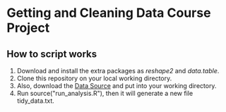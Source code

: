 # Getting and Cleaning Data Course Project
## How to script works
1. Download and install the extra packages as *reshape2* and *data.table*.
2. Clone this repository on your local working directory.
3. Also, download the [Data Source](https://d396qusza40orc.cloudfront.net/getdata%2Fprojectfiles%2FUCI%20HAR%20Dataset.zip "Data Source") and put into your working directory.
4. Run source("run_analysis.R"), then it will generate a new file tidy_data.txt.